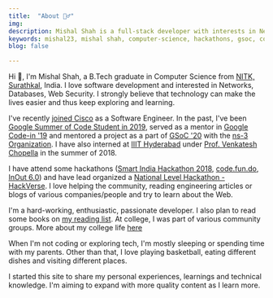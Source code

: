 ```yaml
---
title:  "About 🙋‍♂️"
img: 
description: Mishal Shah is a full-stack developer with interests in Networks, Databases, Web Security. He graduated with B. Tech in Computer Science from NITK Surathkal.
keywords: mishal23, mishal shah, computer-science, hackathons, gsoc, communities, gci, nitk, developer, freelancing, backend, talks
blog: false

---
```


Hi 👋, I'm Mishal Shah, a B.Tech graduate in Computer Science from [NITK, Surathkal](https://nitk.ac.in), India. I love software development and interested in Networks, Databases, Web Security. I strongly believe that technology can make the lives easier and thus keep exploring and learning.

I've recently [joined Cisco](/joining-cisco) as a Software Engineer. In the past, I've been [Google Summer of Code Student in 2019](https://summerofcode.withgoogle.com/archive/2019/projects/4544832284917760/), served as a mentor in [Google Code-in '19](https://codein.withgoogle.com/) and mentored a project as a part of [GSoC '20](https://summerofcode.withgoogle.com/archive/2020/projects/4852224477364224/) with the [ns-3 Organization](https://nsnam.org/). I have also interned at [IIIT Hyderabad](https://www.iiit.ac.in/) under [Prof. Venkatesh Chopella](https://faculty.iiit.ac.in/~venkatesh.choppella/) in the summer of 2018.

I have attend some hackathons ([Smart India Hackathon 2018](https://sih.gov.in/), [code.fun.do](https://www.codefundo.io/), [InOut 6.0](https://hackinout.co/)) and have lead organized a [National Level Hackathon - HackVerse](https://hackverse.nitk.ac.in/). I love helping the community, reading engineering articles or blogs of various companies/people and try to learn about the Web.

I'm a hard-working, enthusiastic, passionate developer. I also plan to read some books on [my reading list](/my-reading-list). At college, I was part of various community groups. More about my college life [here](/college-life/)

When I'm not coding or exploring tech, I'm mostly sleeping or spending time with my parents. Other than that, I love playing basketball, eating different dishes and visiting different places.

I started this site to share my personal experiences, learnings and technical knowledge. I'm aiming to expand with more quality content as I learn more.
